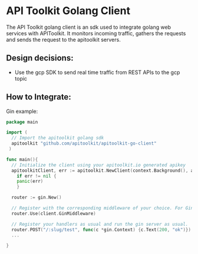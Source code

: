 # API Toolkit Golang Client
The API Toolkit golang client is an sdk used to integrate golang web services with APIToolkit. 
It monitors incoming traffic, gathers the requests and sends the request to the apitoolkit servers.

## Design decisions:
- Use the gcp SDK to send real time traffic from REST APIs to the gcp topic

## How to Integrate:
Gin example:
``` go
package main

import (
  // Import the apitoolkit golang sdk
  apitoolkit "github.com/apitoolkit/apitoolkit-go-client"
 )

func main(){
  // Initialize the client using your apitoolkit.io generated apikey
  apitoolkitClient, err := apitoolkit.NewClient(context.Background(), apitoolkit.Config{APIKey: "<APIKEY>"})
	if err != nil {
    panic(err)
	}

  router := gin.New()

  // Register with the corresponding middleware of your choice. For Gin router, we use the GinMiddleware method.
  router.Use(client.GinMiddleware)

  // Register your handlers as usual and run the gin server as usual.
  router.POST("/:slug/test", func(c *gin.Context) {c.Text(200, "ok")})
  ...

}

```
